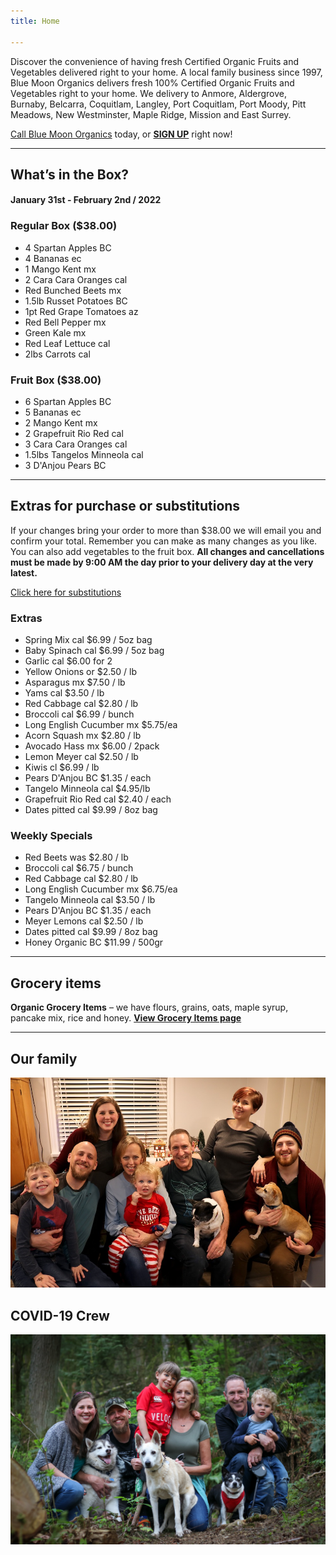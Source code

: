 ```yaml
---
title: Home

---
```

Discover the convenience of having fresh Certified Organic Fruits and Vegetables delivered right to your home. A local family business since 1997, Blue Moon Organics delivers fresh 100% Certified Organic Fruits and Vegetables right to your home. We delivery to Anmore, Aldergrove, Burnaby, Belcarra, Coquitlam, Langley, Port Coquitlam, Port Moody, Pitt Meadows, New Westminster, Maple Ridge, Mission and East Surrey.

[Call Blue Moon Organics](/contact) today, or [**SIGN UP**](/sign-up) right now!

***

## What’s in the Box?

#### **January 31st - February 2nd / 2022**

### Regular Box ($38.00)

* 4 Spartan Apples  BC
* 4 Bananas  ec
* 1 Mango Kent  mx
* 2 Cara Cara Oranges  cal
* Red Bunched Beets  mx
* 1.5lb Russet Potatoes  BC
* 1pt  Red Grape Tomatoes  az
* Red Bell Pepper  mx
* Green Kale  mx
* Red Leaf Lettuce  cal
* 2lbs Carrots  cal

### Fruit Box ($38.00)

* 6 Spartan Apples  BC
* 5 Bananas  ec
* 2 Mango Kent  mx
* 2 Grapefruit Rio Red  cal
* 3 Cara Cara Oranges  cal
* 1.5lbs Tangelos Minneola  cal
* 3 D'Anjou Pears  BC

***

## Extras for purchase or substitutions

If your changes bring your order to more than $38.00 we will email you and confirm your total. Remember you can make as many changes as you like. You can also add vegetables to the fruit box. **All changes and cancellations must be made by 9:00 AM the day prior to your delivery day at the very latest.**

[Click here for substitutions](/substitutions "Click here for substitutions")

### Extras

* Spring Mix  cal   $6.99 / 5oz bag
* Baby Spinach cal   $6.99 / 5oz bag
* Garlic  cal   $6.00 for 2
* Yellow Onions  or   $2.50 / lb
* Asparagus  mx  $7.50 / lb
* Yams  cal   $3.50 / lb
* Red Cabbage  cal  $2.80 / lb
* Broccoli  cal   $6.99 / bunch
* Long English Cucumber mx  $5.75/ea
* Acorn Squash  mx  $2.80 / lb
* Avocado Hass mx  $6.00 / 2pack
* Lemon Meyer  cal   $2.50 / lb
* Kiwis  cl   $6.99 / lb
* Pears D'Anjou  BC  $1.35 / each
* Tangelo Minneola  cal $4.95/lb
* Grapefruit Rio Red  cal  $2.40 / each
* Dates pitted  cal  $9.99 / 8oz bag

### Weekly Specials

* Red Beets  was    $2.80 / lb
* Broccoli  cal  $6.75 / bunch
* Red Cabbage  cal   $2.80 / lb
* Long English Cucumber mx  $6.75/ea
* Tangelo Minneola  cal  $3.50 / lb
* Pears D'Anjou  BC   $1.35 / each
* Meyer Lemons  cal  $2.50 / lb
* Dates pitted  cal  $9.99 / 8oz bag
* Honey Organic  BC   $11.99 / 500gr

***

## Grocery items

**Organic Grocery Items** – we have flours, grains, oats, maple syrup, pancake mix, rice and honey. [**View Grocery Items page**](/groceries)

***

## Our family

![Our family.](./uploads/IMG_1376-copy.jpg "Our family")

## COVID-19 Crew

![COVID-19 crew.](./uploads/covid.jpg "COVID-19 crew")